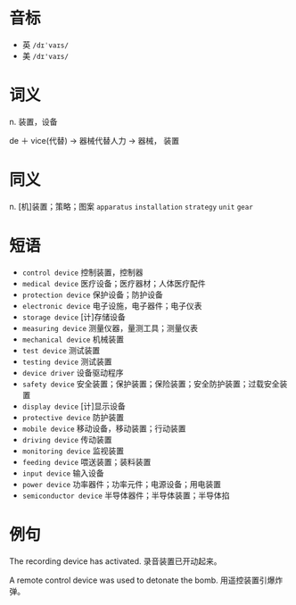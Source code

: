 # 音标

- 英 `/dɪˈvaɪs/`
- 美 `/dɪ'vaɪs/`

# 词义

n. 装置，设备




de ＋ vice(代替) → 器械代替人力 → 器械， 装置

# 同义

n. [机]装置；策略；图案
`apparatus` `installation` `strategy` `unit` `gear`

# 短语

- `control device` 控制装置，控制器
- `medical device` 医疗设备；医疗器材；人体医疗配件
- `protection device` 保护设备；防护设备
- `electronic device` 电子设施，电子器件；电子仪表
- `storage device` [计]存储设备
- `measuring device` 测量仪器，量测工具；测量仪表
- `mechanical device` 机械装置
- `test device` 测试装置
- `testing device` 测试装置
- `device driver` 设备驱动程序
- `safety device` 安全装置；保护装置；保险装置；安全防护装置；过载安全装置
- `display device` [计]显示设备
- `protective device` 防护装置
- `mobile device` 移动设备，移动装置；行动装置
- `driving device` 传动装置
- `monitoring device` 监视装置
- `feeding device` 喂送装置；装料装置
- `input device` 输入设备
- `power device` 功率器件；功率元件；电源设备；用电装置
- `semiconductor device` 半导体器件；半导体装置；半导体掐

# 例句

The recording device has activated.
录音装置已开动起来。

A remote control device was used to detonate the bomb.
用遥控装置引爆炸弹。


